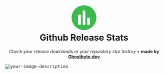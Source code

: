 <h1 align="center">
  <a href="https://preevy.dev" target="_blank" rel="noopener noreferrer">
    <picture>
      <img width="80" src="public/logo_rounded.svg" style="border-radius: 100px">
    </picture>
  </a>
  <br />
  Github Release Stats
</h1>
<p align="center"> <em>Check your release downloads or your repository star history</em> <span>&#8226;</span>
 <b>made by <a href="https://ghostbyte.dev/">Ghostbyte.dev</a></b>
</p>

<kbd>
<img src= "https://github.com/user-attachments/assets/28a72667-987f-4989-aaa0-e79c91391f75" alt="your-image-description">
</kbd>

